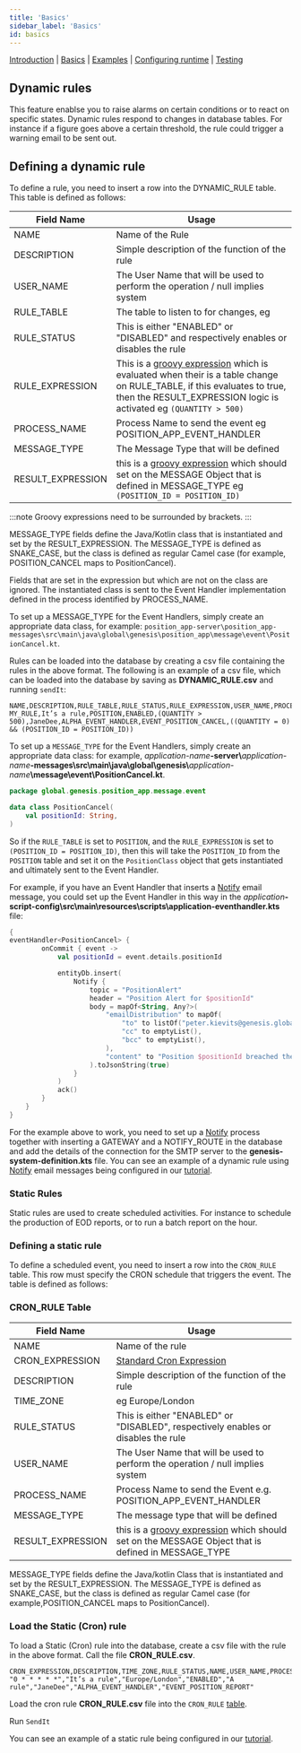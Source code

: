 ```yaml
---
title: 'Basics'
sidebar_label: 'Basics'
id: basics
---
```


[Introduction](/server-modules/evaluator/introduction) | [Basics](/server-modules/evaluator/basics) | [Examples](/server-modules/evaluator/examples) | [Configuring runtime](/server-modules/evaluator/configuring-runtime) | [Testing](/server-modules/evaluator/testing)

## Dynamic rules
This feature enablse you to raise alarms on certain conditions or to react on specific states. Dynamic rules respond to changes in database tables. For instance if a figure goes above a certain threshold, the rule could trigger a warning email to be sent out.

## Defining a dynamic rule
To define a rule, you need to insert a row into the DYNAMIC_RULE table. This table is defined as follows:

| Field Name | Usage |
| --- | --- |
| NAME | Name of the Rule |
| DESCRIPTION | Simple description of the function of the rule |
| USER_NAME | The User Name that will be used to perform the operation / null implies system |
| RULE_TABLE | The table to listen to for changes, eg |
| RULE_STATUS | This is either "ENABLED" or "DISABLED" and respectively enables or disables the rule  |
| RULE_EXPRESSION | This is a [groovy expression](https://groovy-lang.org/syntax.html) which is evaluated when their is a table change on RULE_TABLE, if this evaluates to true, then the RESULT_EXPRESSION logic is activated eg `(QUANTITY > 500)` |
| PROCESS_NAME | Process Name to send the event  eg POSITION_APP_EVENT_HANDLER |
| MESSAGE_TYPE | The Message Type that will be defined |
| RESULT_EXPRESSION | this is a [groovy expression](https://groovy-lang.org/syntax.html) which should set on the MESSAGE Object that is defined in MESSAGE_TYPE eg `(POSITION_ID = POSITION_ID)`|

:::note
Groovy expressions need to be surrounded by brackets.
:::

MESSAGE_TYPE fields define the Java/Kotlin class that is instantiated and set by the RESULT_EXPRESSION. The MESSAGE_TYPE is defined as SNAKE_CASE, but the class is defined as regular Camel case (for example, POSITION_CANCEL maps to PositionCancel).

Fields that are set in the expression but which are not on the class are ignored. The instantiated class is sent to the Event Handler implementation defined in the process identified by PROCESS_NAME.

To set up a MESSAGE_TYPE for the Event Handlers, simply create an appropriate data class, for example: `position_app-server\position_app-messages\src\main\java\global\genesis\position_app\message\event\PositionCancel.kt`.

Rules can be loaded into the database by creating a csv file containing the rules in the above format.
The following is an example of a csv file, which can be loaded into the database by saving as **DYNAMIC_RULE.csv** and running `sendIt`:

```csv
NAME,DESCRIPTION,RULE_TABLE,RULE_STATUS,RULE_EXPRESSION,USER_NAME,PROCESS_NAME,MESSAGE_TYPE,RESULT_EXPRESSION
MY_RULE,It’s a rule,POSITION,ENABLED,(QUANTITY > 500),JaneDee,ALPHA_EVENT_HANDLER,EVENT_POSITION_CANCEL,((QUANTITY = 0) && (POSITION_ID = POSITION_ID))
```

To set up a `MESSAGE_TYPE` for the Event Handlers, simply create an appropriate data class: for example, _application-name_**-server\\**_application-name_**-messages\src\main\java\global\genesis\\**_application-name_**\message\event\PositionCancel.kt**.
```kotlin
package global.genesis.position_app.message.event

data class PositionCancel(
    val positionId: String,
)
```

So if the `RULE_TABLE` is set to `POSITION`, and the `RULE_EXPRESSION` is set to `(POSITION_ID = POSITION_ID)`, then this will take the `POSITION_ID` from the `POSITION` table and set it on the `PositionClass` object that gets instantiated and ultimately sent to the Event Handler.

For example, if you have an Event Handler that inserts a [Notify](/server-modules/integration/notify/configuring/) email message, you could set up the Event Handler in this way in the _application_**-script-config\src\main\resources\scripts\application-eventhandler.kts** file:


```kotlin
{
eventHandler<PositionCancel> {
        onCommit { event ->
            val positionId = event.details.positionId

            entityDb.insert(
                Notify {
                    topic = "PositionAlert"
                    header = "Position Alert for $positionId"
                    body = mapOf<String, Any?>(
                        "emailDistribution" to mapOf(
                            "to" to listOf("peter.kievits@genesis.global"),
                            "cc" to emptyList(),
                            "bcc" to emptyList(),
                        ),
                        "content" to "Position $positionId breached the limit"
                    ).toJsonString(true)
                }
            )
            ack()
        }
    }
}

```
For the example above to work, you need to set up a [Notify](/server-modules/integration/notify/configuring/) process together with inserting a GATEWAY and a NOTIFY_ROUTE in the database and add the details of the connection for the SMTP server to the **genesis-system-definition.kts** file.
You can see an example of a dynamic rule using [Notify](/server-modules/integration/notify/configuring/) email messages being configured in our [tutorial](/getting-started/go-to-the-next-level/setting-genesis-evaluator-rules/#dynamic-rules-conditional-rules).
### Static Rules
Static rules are used to create scheduled activities. For instance to schedule the production of EOD reports, or to run a batch report on the hour.

### Defining a static rule
To define a scheduled event, you need to insert a row into the `CRON_RULE` table. This row must specify the CRON schedule that triggers the event. The table is defined as follows:

### CRON_RULE Table
| Field Name | Usage |
| --- | --- |
| NAME | Name of the rule |
| CRON_EXPRESSION | [Standard Cron Expression](https://en.wikipedia.org/wiki/Cron#CRON_expression) |
| DESCRIPTION | Simple description of the function of the rule |
| TIME_ZONE | eg Europe/London |
| RULE_STATUS | This is either "ENABLED" or "DISABLED", respectively enables or disables the rule  |
| USER_NAME | The User Name that will be used to perform the operation / null implies system |
| PROCESS_NAME | Process Name to send the Event  e.g. POSITION_APP_EVENT_HANDLER |
| MESSAGE_TYPE | The message type that will be defined  |
| RESULT_EXPRESSION | this is a [groovy expression](https://groovy-lang.org/syntax.html) which should set on the MESSAGE Object that is defined in MESSAGE_TYPE |

MESSAGE_TYPE fields define the Java/kotlin Class that is instantiated and set by the RESULT_EXPRESSION. The MESSAGE_TYPE is defined as SNAKE_CASE, but the class is defined as regular Camel case (for example,POSITION_CANCEL maps to PositionCancel).

### Load the Static (Cron) rule 
To load a Static (Cron) rule into the database, create a csv file with the rule in the above format. Call the file **CRON_RULE.csv**.
```csv
CRON_EXPRESSION,DESCRIPTION,TIME_ZONE,RULE_STATUS,NAME,USER_NAME,PROCESS_NAME,MESSAGE_TYPE
"0 * * * * *","It’s a rule","Europe/London","ENABLED","A rule","JaneDee","ALPHA_EVENT_HANDLER","EVENT_POSITION_REPORT"
```

Load the cron rule **CRON_RULE.csv** file into the `CRON_RULE`  [table](/server-modules/evaluator/configuring-runtime/#cron_rule-table).

Run `SendIt`

You can see an example of a static rule being configured in our [tutorial](/getting-started/go-to-the-next-level/setting-genesis-evaluator-rules/#static-rules-cron-rules).
